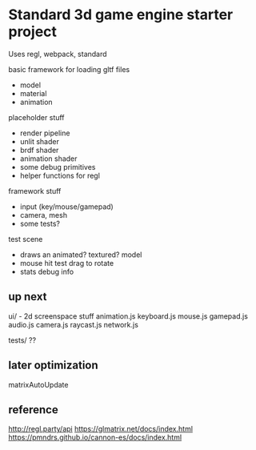 # Standard 3d game engine starter project

Uses regl, webpack, standard


basic framework for loading gltf files
- model
- material
- animation

placeholder stuff
- render pipeline
- unlit shader
- brdf shader
- animation shader
- some debug primitives
- helper functions for regl

framework stuff
- input (key/mouse/gamepad)
- camera, mesh
- some tests?

test scene
- draws an animated? textured? model
- mouse hit test drag to rotate
- stats debug info


## up next
ui/ - 2d screenspace stuff
animation.js
keyboard.js
mouse.js
gamepad.js
audio.js
camera.js
raycast.js
network.js

tests/
??

## later optimization

matrixAutoUpdate


## reference

http://regl.party/api
https://glmatrix.net/docs/index.html
https://pmndrs.github.io/cannon-es/docs/index.html